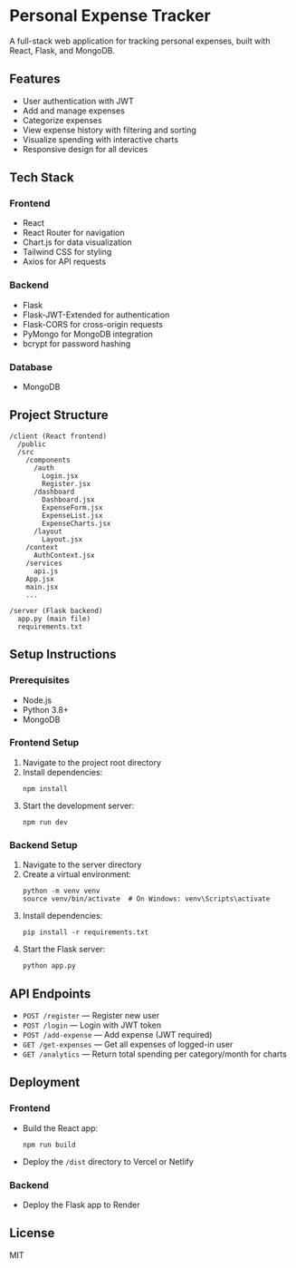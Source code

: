 # Personal Expense Tracker

A full-stack web application for tracking personal expenses, built with React, Flask, and MongoDB.

## Features

- User authentication with JWT
- Add and manage expenses
- Categorize expenses
- View expense history with filtering and sorting
- Visualize spending with interactive charts
- Responsive design for all devices

## Tech Stack

### Frontend
- React
- React Router for navigation
- Chart.js for data visualization
- Tailwind CSS for styling
- Axios for API requests

### Backend
- Flask
- Flask-JWT-Extended for authentication
- Flask-CORS for cross-origin requests
- PyMongo for MongoDB integration
- bcrypt for password hashing

### Database
- MongoDB

## Project Structure

```
/client (React frontend)
  /public
  /src
    /components
      /auth
        Login.jsx
        Register.jsx
      /dashboard
        Dashboard.jsx
        ExpenseForm.jsx
        ExpenseList.jsx
        ExpenseCharts.jsx
      /layout
        Layout.jsx
    /context
      AuthContext.jsx
    /services
      api.js
    App.jsx
    main.jsx
    ...

/server (Flask backend)
  app.py (main file)
  requirements.txt
```

## Setup Instructions

### Prerequisites
- Node.js
- Python 3.8+
- MongoDB

### Frontend Setup
1. Navigate to the project root directory
2. Install dependencies:
   ```
   npm install
   ```
3. Start the development server:
   ```
   npm run dev
   ```

### Backend Setup
1. Navigate to the server directory
2. Create a virtual environment:
   ```
   python -m venv venv
   source venv/bin/activate  # On Windows: venv\Scripts\activate
   ```
3. Install dependencies:
   ```
   pip install -r requirements.txt
   ```
4. Start the Flask server:
   ```
   python app.py
   ```

## API Endpoints

- `POST /register` — Register new user
- `POST /login` — Login with JWT token
- `POST /add-expense` — Add expense (JWT required)
- `GET /get-expenses` — Get all expenses of logged-in user
- `GET /analytics` — Return total spending per category/month for charts

## Deployment

### Frontend
- Build the React app:
  ```
  npm run build
  ```
- Deploy the `/dist` directory to Vercel or Netlify

### Backend
- Deploy the Flask app to Render

## License
MIT
